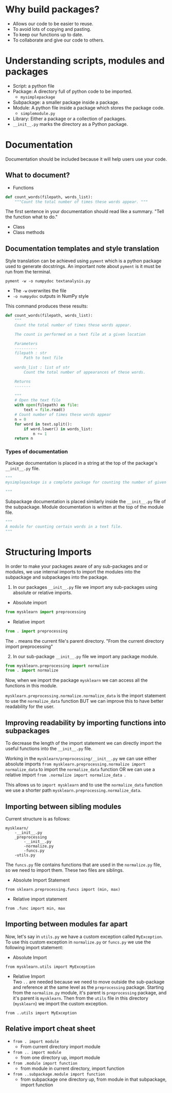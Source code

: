 # Why build packages?
* Allows our code to be easier to reuse. 
* To avoid lots of copying and pasting.
* To keep our functions up to date.
* To collaborate and give our code to others. 

# Understanding scripts, modules and packages
* Script: a python file 
* Package: A directory full of python code to be imported.
  * `mysimplepackage`
* Subpackage: a smaller package inside a package.
* Module: A python file inside a package which stores the package code.
  * `simplemodule.py`
* Library: Either a package or a collection of packages. 
* `__init__.py` marks the directory as a Python package. 


# Documentation
Documentation should be included because it will help users use your code.

## What to document?
* Functions
```python
def count_words(filepath, words_list):
    """Count the total number of times these words appear. """
```
The first sentence in your documentation should read like a summary. "Tell the function what to do."
* Class
* Class methods

## Documentation templates and style translation
Style translation can be achieved using `pyment` which is a python package used to generate docstrings. An important 
note about `pyment` is it must be run from the terminal. 
```shell
pyment -w -o numpydoc textanalysis.py
```
* The `-w` overwrites the file
* `-o numpydoc` outputs in NumPy style

This command produces these results:
```python
def count_words(filepath, words_list):
    """
    Count the total number of times these words appear.

    The count is performed on a text file at a given location

    Parameters
    ----------
    filepath : str
        Path to text file
        
    words_list : list of str
        Count the total number of appearances of these words.

    Returns
    -------

    """
    # Open the text file
    with open(filepath) as file:
        text = file.read()
    # Count number of times these words appear
    n = 0
    for word in text.split():
        if word.lower() in words_list:
            n += 1
    return n

```
### Types of documentation
Package documentation is placed in a string at the top of the package's `__init__.py` file. 
```python
"""
mysimplepackage is a complete package for counting the number of given words in a text file.

"""
```
Subpackage documentation is placed similarly inside the `__init__.py` file of the subpackage. 
Module documentation is written at the top of the module file. 
```python
"""
A module for counting certain words in a text file. 
"""
```

# Structuring Imports
In order to make your packages aware of any sub-packages and or modules, we use internal imports to import the 
modules into the subpackage and subpackages into the package. 

1. In our packages `__init__.py` file we import any sub-packages using absolute or relative imports. 
* Absolute import 
```python
from mysklearn import preprocessing
```
* Relative import
```python
from . import preprocessing
```
The `.` means the current file's parent directory. "From the current directory import preprocessing"

2. In our sub-package `__init__.py` file we import any package module. 
```python
from mysklearn.preprocessing import normalize
from . import normalize
```
Now, when we import the package `mysklearn` we can access all the functions in this module. <br>

`mysklearn.preprocessing.normalize.normalize_data` is the import statement to use the `normalize_data` function BUT 
we can improve this to have better readability for the user. 

## Improving readability by importing functions into subpackages
To decrease the length of the import statement we can directly import the useful functions into the `__init__.py` 
file. <br>

Working in the `mysklearn/preprocessing/__init__.py` we can use either absolute imports `from mysklearn.preprocessing.normalize import normalize_data` to import the `normalize_data` function OR we can use a relative 
import `from .normalize import normalize_data `. <br>

This allows us to `import mysklearn` and to use the `normalize_data` function we use a shorter path 
`mysklearn.preprocessing.normalize_data`.
## Importing between sibling modules
Current structure is as follows:
```text
mysklearn/
    -__init__.py
    _preprocessing
        -__init__.py
        -normalize.py
        -funcs.py    
    -utils.py 
```
The `funcs.py` file contains functions that are used in the `normalize.py` file, so we need to import them. These 
two files are siblings. 
* Absolute Import Statement
```text
from sklearn.preprocessing.funcs import (min, max)
```
* Relative import statement
```text
from .func import min, max 
```
## Importing between modules far apart
Now, let's say in `utils.py` we have a custom exception called `MyException`. To use this custom exception in 
`normalize.py` or `funcs.py` we use the following import statement: 
* Absolute Import 
```text
from mysklearn.utils import MyException
```
* Relative Import <br>
Two `..` are needed because we need to move outside the sub-package and reference at the same level as 
  the `preprocessing`
  package. Starting from the `normalize.py` module, it's parent is `preprocessing` package, and it's parent is 
  `mysklearn`. Then from the `utils` file in this directory (`mysklearn`) we import the custom exception. 
```text
from ..utils import MyException
```

## Relative import cheat sheet
* `from . import module`
  * From current directory import module
* `from .. import module`
  * from one directory up, import module
* `from .module import function`
  * from module in current directory, import function
* `from ..subpackage.module import function`
  * from subpackage one directory up, from module in that subpackage, import function
